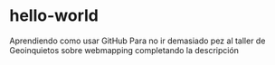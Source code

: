 # hello-world
Aprendiendo como usar GitHub
Para no ir demasiado pez al taller de Geoinquietos sobre webmapping
completando la descripción
